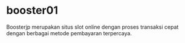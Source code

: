 # booster01
Boosterjp merupakan situs slot online dengan proses transaksi cepat dengan berbagai metode pembayaran terpercaya.
